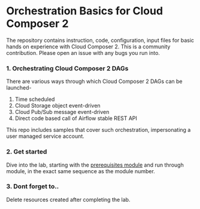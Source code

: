 # Orchestration Basics for Cloud Composer 2

The repository contains instruction, code, configuration, input files for basic hands on experience with Cloud Composer 2. This is a community contribution. Please open an issue with any bugs you run into.

### 1. Orchestrating Cloud Composer 2 DAGs
There are various ways through which Cloud Composer 2 DAGs can be launched-
1. Time scheduled
2. Cloud Storage object event-driven
3. Cloud Pub/Sub message event-driven 
4. Direct code based call of Airflow stable REST API

This repo includes samples that cover such orchestration, impersonating a user managed service account.<br>

### 2. Get started

Dive into the lab, starting with the [prerequisites module](02-prerequisites.md) and run through module, in the exact same sequence as the module number.

### 3. Dont forget to..

Delete resources created after completing the lab.
